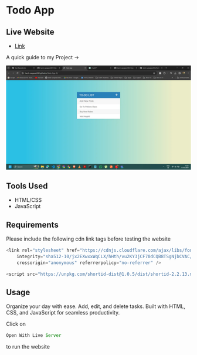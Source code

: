 # Todo App

## Live Website

- [Link](https://harsh-sangwan2003.github.io/Todo-App-JS/)

A quick guide to my Project ->

<img src ="/img.webp">

## Tools Used

- HTML/CSS
- JavaScript

## Requirements

Please include the following cdn link tags before testing the website

```js
<link rel="stylesheet" href="https://cdnjs.cloudflare.com/ajax/libs/font-awesome/6.1.0/css/all.min.css"
    integrity="sha512-10/jx2EXwxxWqCLX/hHth/vu2KY3jCF70dCQB8TSgNjbCVAC/8vai53GfMDrO2Emgwccf2pJqxct9ehpzG+MTw=="
    crossorigin="anonymous" referrerpolicy="no-referrer" />
``` 

```js
<script src="https://unpkg.com/shortid-dist@1.0.5/dist/shortid-2.2.13.min.js"></script>
``` 

## Usage

Organize your day with ease. Add, edit, and delete tasks. Built with HTML, CSS, and JavaScript for seamless productivity.

Click on

```js
Open With Live Server
``` 
to run the website